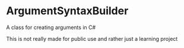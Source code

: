 # ArgumentSyntaxBuilder
A class for creating arguments in C#

This is not really made for public use and rather just a learning project
